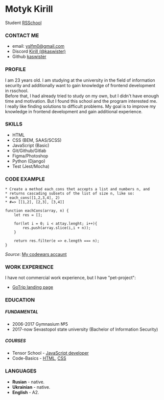 # Motyk Kirill
Student [RSSchool](https://rs.school/)

### CONTACT ME
- email:  yslfm0@gmail.com 
- Discord [Kirill (@kaswister)](https://discordapp.com/users/1061379352794771499/)
- Github [kaswister](https://github.com/kaswister)

### PROFILE
 I am 23 years old. I am studying at the university in the field of information security and additionally want to gain knowledge of frontend development in rsschool.   
 Before that, I had already tried to study on my own, but I didn't have enough time and motivation. But I found this school and the program interested me.  
 I really like finding solutions to difficult problems. My goal is to improve my knowledge in frontend development and gain additional experience. 

### SKILLS
- HTML
- CSS (BEM, SAAS/SCSS)
- JavaScript (Basic)
- Git/Github/Gitlab
- Figma/Photoshop
- Python (Django)
- Test (Jest/Mocha)
  

### CODE EXAMPLE

```
* Create a method each_cons thet accepts a list and numbers n, and 
* returns cascading subsets of the list of size n, like so:
* each_cons([1,2,3,4], 2)
* #=> [[1,2], [2,3], [3,4]]

function eachCons(array, n) {
    let res = [];

    for(let i = 0; i < attay.lenght; i++){
        res.push(array.slice(i,i + n));
    }

    return res.filter(e => e.length === n);
}
```
*Source*: [My codewars accaunt](https://www.codewars.com/users/kaswister)

### WORK EXPERIENCE

I have not commercial work experience, but I have "pet-project":

- [GoTrip landing page](https://github.com/kaswister/GoTrip-Landing)


### EDUCATION

##### FUNDAMENTAL
- 2006-2017 Gymnasium №5 
- 2017-now Sevastopol state university (Bachelor of Information Security) 

##### COURSES
- Tensor School - [JavaScript developer](https://drive.google.com/file/d/1shz4P8rODqQnb-Sd05lD4asHWyPZBK4c/view?usp=drivesdk)
- Code-Basics - [HTML](https://code-basics.com/ru/languages/html), [CSS](https://code-basics.com/ru/languages/css)
  

### LANGUAGES
- **Rusian** - native.
- **Ukrainian** - native.
- **English** - A2.